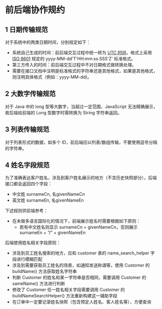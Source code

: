# 前后端协作规约

## 1 日期传输规范

对于系统中的两类日期时间，分别规定如下：

- 系统自己生成的时间：前后端交互过程中统一转为 [UTC 时间](https://zh.wikipedia.org/wiki/%E5%8D%8F%E8%B0%83%E4%B8%96%E7%95%8C%E6%97%B6)，格式上采用 [ISO 8601](https://zh.wikipedia.org/wiki/ISO_8601) 规定的 yyyy-MM-dd'T'HH:mm:ss.SSS'Z' 标准格式。
- 第三方传入的时间：前后端交互过程中不对日期格式做转换处理。
- 需要在接口文档中注明是标准格式的字符串还是其他格式，如果是其他格式，则注明具体格式（例如：yyyy-MM-dd)。

## 2 大数字传输规范

对于 Java 中的 long 型等大数字，当超过一定范围，JavaScript 无法精确展示，故后端给前端的 Long 型数字时需转换为 String 字符串返回。

## 3 列表传输规范

对于列表形式的数据，如多个 ID，前后端应以列表/数组传输，不要使用逗号分隔的字符串。

## 4 姓名字段规范

为了准确表达客户姓名，涉及到客户姓名展示的地方（不含历史快照部分），后端接口都会返回四个字段：

- 中文姓 surnameCn, 名givenNameCn
- 英文姓 surnameEn, 名givenNameEn

下述规则供前端参考：

- 在未做多语言国际化的情况下，前端展示姓名时需要根据如下原则：
  - 若有中文姓名则显示 surnameCn + givenNameCn，否则展示 surnameEn + “/” + givenNameEn
  
后端使用姓名相关字段原则：

- 涉及到员工姓名搜索的地方，应和 customer 表的 name_search_helper 字段进行模糊匹配
- 涉及到需要获取员工姓名的场景，如通知发送称谓等，使用 Customer 的 buildName() 方法获取姓名字符串
- 判断 Customer 的姓名和某一字符串是否相同，需要调用 Customer 的 sameName() 方法进行判断
- 修改了 Customer 任一姓名相关字段需要调用  Customer 的 buildNameSearchHelper() 方法重新构建这一辅助字段
- 在订单中一定要记录姓名快照（包含预定人姓名、客人姓名等），方便查询
